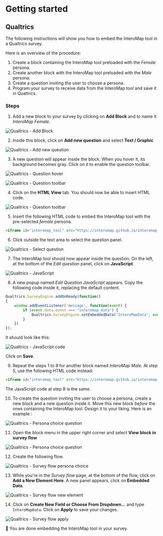 # Getting started

## Qualtrics

The following instructions will show you how to embed the InteroMap tool in a
Qualtrics survey.

Here is an overview of the procedure:

1. Create a block containing the InteroMap tool preloaded with the _Female_ 
   persona.
2. Create another block with the InteroMap tool preloaded with the _Male_ 
   persona.
3. Create a question inviting the user to choose a persona.
4. Program your survey to receive data from the InteroMap tool and save it in 
   Qualtrics.

### Steps

1. Add a new block to your survey by clicking on **Add Block** and to name it 
_InteroMap Female_.

![Qualtrics - Add Block](images/getting_started_qualtrics_1.png)

2. Inside this block, click on **Add new question** and select 
**Text / Graphic**

![Qualtrics - Add new question](images/getting_started_qualtrics_2.png)

3. A new question will appear inside the block. When you hover it, its 
background becomes gray. Click on it to enable the question toolbar.

![Qualtrics - Question hover](images/getting_started_qualtrics_3.png)

![Qualtrics - Question toolbar](images/getting_started_qualtrics_4.png)

4. Click on the **HTML View** tab. You should now be able to insert HTML code.

![Qualtrics - Question toolbar](images/getting_started_qualtrics_5.png)

5. Insert the following HTML code to embed the InteroMap tool with the 
pre-selected _female_ persona.

```html
<iframe id="interomap_tool" src="https://interomap.github.io/interomap-dist/?persona=female" style="width: 100%; height: 70vh;" title="InteroMap Tool - Female"></iframe>
```

6. Click outside the text area to select the question panel.

![Qualtrics - Select question](images/getting_started_qualtrics_6.png)

7. The InteroMap tool should now appear inside the question. On the left, at 
the bottom of the _Edit question_ panel, click on **JavaScript**.

![Qualtrics - JavaScript](images/getting_started_qualtrics_7.png)

8. A new popup named _Edit Question JavaScript_ appears. Copy the following 
code inside it, replacing the default content.

```javascript
Qualtrics.SurveyEngine.addOnReady(function()
{
	window.addEventListener('message', function(event) {
		if (event.data.event === "interomap_data") {
			Qualtrics.SurveyEngine.setEmbeddedData("InteroMapData", event.data.output);
		}
	})
});
```

It should look like this:

![Qualtrics - JavaScript code](images/getting_started_qualtrics_8.png)

Click on **Save**.

9. Repeat the steps 1 to 8 for another block named _InteroMap Male_. At step 5, 
use the following HTML code instead:

```html
<iframe id="interomap_tool" src="https://interomap.github.io/interomap-dist/?persona=male" style="width: 100%; height: 70vh;" title="InteroMap Tool - Male"></iframe>
```

The JavaScript code at step 8 is the same.

10. To create the question inviting the user to choose a persona, create a new 
block and a new question inside it. Move this new block _before_ the ones 
containing the InteroMap tool. Design it to your liking. Here is an example :

![Qualtrics - Persona choice question](images/getting_started_qualtrics_9.png)

11. Open the block menu in the upper right corner and select 
**View block in survey flow**

![Qualtrics - Persona choice question](images/getting_started_qualtrics_10.png)

12. Create the following flow.

![Qualtrics - Survey flow persona choice](images/getting_started_qualtrics_11.png)

13. While you're in the _Survey flow_ page, at the bottom of the flow, click on 
**Add a New Element Here**. A new panel appears, click on **Embedded Data**.

![Qualtrics - Survey flow new element](images/getting_started_qualtrics_12.png)

14. Click on **Create New Field or Choose From Dropdown...** and type 
`InteroMapData`. Click on **Apply** to save your changes.

![Qualtrics - Survey flow apply](images/getting_started_qualtrics_13.png)


:tada: You are done embedding the InteroMap tool in your survey.
